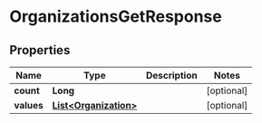 

# OrganizationsGetResponse

## Properties

Name | Type | Description | Notes
------------ | ------------- | ------------- | -------------
**count** | **Long** |  |  [optional]
**values** | [**List&lt;Organization&gt;**](Organization.md) |  |  [optional]




